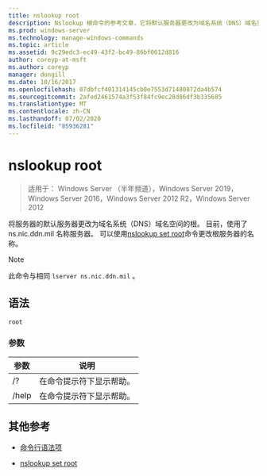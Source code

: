 ```yaml
---
title: nslookup root
description: Nslookup 根命令的参考文章，它将默认服务器更改为域名系统（DNS）域名空间的根的服务器。
ms.prod: windows-server
ms.technology: manage-windows-commands
ms.topic: article
ms.assetid: 9c29edc3-ec49-43f2-bc49-86bf0612d816
author: coreyp-at-msft
ms.author: coreyp
manager: dongill
ms.date: 10/16/2017
ms.openlocfilehash: 07dbfcf401314145cb0e7553d71480072da4b574
ms.sourcegitcommit: 2afed2461574a3f53f84fc9ec28d86df3b335685
ms.translationtype: MT
ms.contentlocale: zh-CN
ms.lasthandoff: 07/02/2020
ms.locfileid: "85936281"
---
```

# <a name="nslookup-root"></a>nslookup root

> 适用于： Windows Server （半年频道），Windows Server 2019，Windows Server 2016，Windows Server 2012 R2，Windows Server 2012

将服务器的默认服务器更改为域名系统（DNS）域名空间的根。 目前，使用了 ns.nic.ddn.mil 名称服务器。 可以使用[nslookup set root](nslookup-set-root.md)命令更改根服务器的名称。

> [!NOTE]
> 此命令与相同 `lserver ns.nic.ddn.mil` 。

## <a name="syntax"></a>语法

```
root
```

### <a name="parameters"></a>参数

| 参数 | 说明 |
| --------- | ----------- |
| /? | 在命令提示符下显示帮助。 |
| /help | 在命令提示符下显示帮助。 |

## <a name="additional-references"></a>其他参考

- [命令行语法项](command-line-syntax-key.md)

- [nslookup set root](nslookup-set-root.md)
